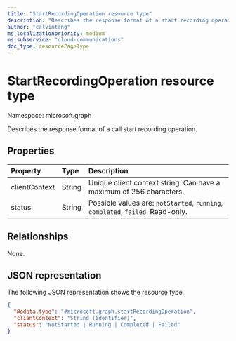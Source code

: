 ```yaml
--- 
title: "StartRecordingOperation resource type"
description: "Describes the response format of a start recording operation."
author: "calvintang"
ms.localizationpriority: medium
ms.subservice: "cloud-communications"
doc_type: resourcePageType
---
```


# StartRecordingOperation resource type

Namespace: microsoft.graph

Describes the response format of a call start recording operation.

## Properties

| Property                       | Type                        | Description                                                                                                                                       |
| :----------------------------- | :---------------------------| :-------------------------------------------------------------------------------------------------------------------------------------------------|
| clientContext                  | String                      | Unique client context string. Can have a maximum of 256 characters.                                                                               |
| status                         | String                      | Possible values are: `notStarted`, `running`, `completed`, `failed`. Read-only.                                                 |

## Relationships
None.

## JSON representation

The following JSON representation shows the resource type.

<!-- {
  "blockType": "resource",
  "optionalProperties": [

  ],
  "@odata.type": "microsoft.graph.startRecordingOperation"
}-->
```json
{
  "@odata.type": "#microsoft.graph.startRecordingOperation",
  "clientContext": "String (identifier)",
  "status": "NotStarted | Running | Completed | Failed"
}
```

<!-- uuid: 8fcb5dbc-d5aa-4681-8e31-b001d5168d79
2024-11-12 14:57:30 UTC -->
<!-- {
  "type": "#page.annotation",
  "description": "startRecordingOperation resource",
  "keywords": "",
  "section": "documentation",
  "tocPath": ""
}-->

